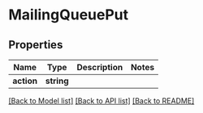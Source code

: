 # MailingQueuePut

## Properties
Name | Type | Description | Notes
------------ | ------------- | ------------- | -------------
**action** | **string** |  | 

[[Back to Model list]](../README.md#documentation-for-models) [[Back to API list]](../README.md#documentation-for-api-endpoints) [[Back to README]](../README.md)


